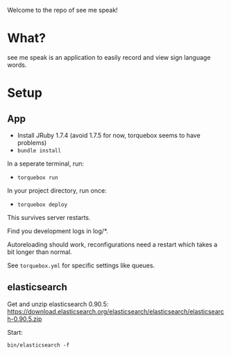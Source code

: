 Welcome to the repo of see me speak!

# What?

see me speak is an application to easily record and view sign language words.

# Setup

## App

* Install JRuby 1.7.4 (avoid 1.7.5 for now, torquebox seems to have problems)
* `bundle install`

In a seperate terminal, run:
* `torquebox run`

In your project directory, run once:
* `torquebox deploy`

This survives server restarts.

Find you development logs in log/*.

Autoreloading should work, reconfigurations need a restart which takes a bit longer than normal.

See `torquebox.yml` for specific settings like queues.

## elasticsearch

Get and unzip elasticsearch 0.90.5: https://download.elasticsearch.org/elasticsearch/elasticsearch/elasticsearch-0.90.5.zip

Start:

`bin/elasticsearch -f`
